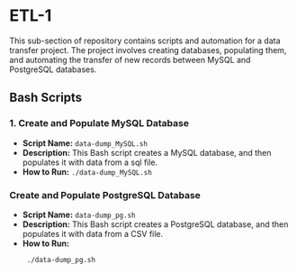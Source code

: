 # ETL-1
This sub-section of repository contains scripts and automation for a data transfer project. The project involves creating databases, populating them, and automating the transfer of new records between MySQL and PostgreSQL databases.
## Bash Scripts

### 1. Create and Populate MySQL Database

- **Script Name:** `data-dump_MySQL.sh`
- **Description:** This Bash script creates a MySQL database, and then populates it with data from a sql file.
- **How to Run:**
  ```./data-dump_MySQL.sh ```
### Create and Populate PostgreSQL Database
- **Script Name:** `data-dump_pg.sh`
- **Description:** This Bash script creates a PostgreSQL database, and then populates it with data from a CSV file.
- **How to Run:**
  ```bash
   ./data-dump_pg.sh
